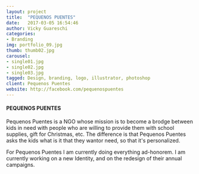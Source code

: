 ```yaml
---
layout: project
title:  "PEQUENOS PUENTES"
date:   2017-03-05 16:54:46
author: Vicky Guareschi
categories:
- Branding
img: portfolio_09.jpg
thumb: thumb02.jpg
carousel:
- single01.jpg
- single02.jpg
- single03.jpg
tagged: Design, branding, logo, illustrator, photoshop
client: Pequenos Puentes
website: http://facebook.com/pequenospuentes
---
```

#### PEQUENOS PUENTES
Pequenos Puentes is a NGO whose mission is to become a brodge between kids in need with people who are willing to provide them with school supplies, gift for Christmas, etc. The difference is that Pequenos Puentes asks the kids what is it that they wantor need, so that it's personalized. 

For Pequenos Puentes I am currently doing everything ad-honorem. I am currently working on a new Identity, and on the redesign of their annual campaigns. 


